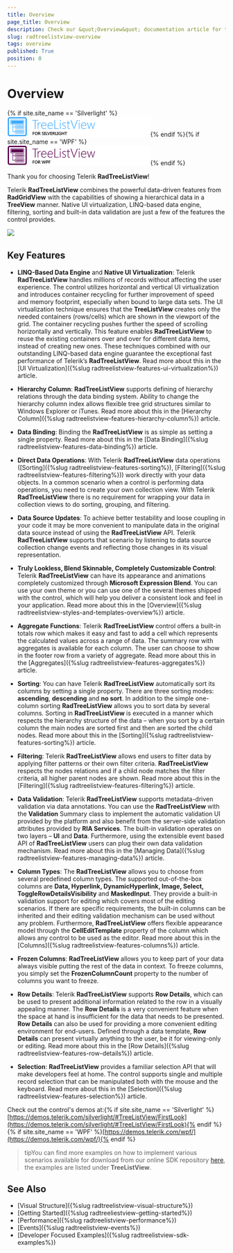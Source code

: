 ```yaml
---
title: Overview
page_title: Overview
description: Check our &quot;Overview&quot; documentation article for the RadTreeListView WPF control.
slug: radtreelistview-overview
tags: overview
published: True
position: 0
---
```

# Overview

{% if site.site_name == 'Silverlight' %}![](images/RadTreeListViewSl.png){% endif %}{% if site.site_name == 'WPF' %}![](images/RadTreeListViewWPF.png){% endif %}

Thank you for choosing Telerik __RadTreeListView__! 

Telerik __RadTreeListView__ combines the powerful data-driven features from __RadGridView__ with the capabilities of showing a hierarchical data in a __TreeView__ manner. Native UI virtualization, LINQ-based data engine, filtering, sorting and built-in data validation are just a few of the features the control provides.

![](images/RadTreeListView_Overview_03.png)

## Key Features

* __LINQ-Based Data Engine__ and __Native UI Virtualization__: Telerik __RadTreeListView__ handles millions of records without affecting the user experience. The control utilizes horizontal and vertical UI virtualization and introduces container recycling for further improvement of speed and memory footprint, especially when bound to large data sets. The UI virtualization technique ensures that the __TreeListView__ creates only the needed containers (rows/cells) which are shown in the viewport of the grid. The container recycling pushes further the speed of scrolling horizontally and vertically. This feature enables __RadTreeListView__ to reuse the existing containers over and over for different data items, instead of creating new ones. These techniques combined with our outstanding LINQ-based data engine guarantee the exceptional fast performance of Telerik’s __RadTreeListView__. Read more about this in the [UI Virtualization]({%slug radtreelistview-features-ui-virtualization%}) article.

* __Hierarchy Column__: __RadTreeListView__ supports defining of hierarchy relations through the data binding system. Ability to change the hierarchy column index allows flexible tree grid structures similar to Windows Explorer or iTunes. Read more about this in the [Hierarchy Column]({%slug radtreelistview-features-hierarchy-column%}) article.

* __Data Binding__: Binding the __RadTreeListView__ is as simple as setting a single property. Read more about this in the [Data Binding]({%slug radtreelistview-features-data-binding%}) article.

* __Direct Data Operations__: With Telerik __RadTreeListView__ data operations ([Sorting]({%slug radtreelistview-features-sorting%}), [Filtering]({%slug radtreelistview-features-filtering%})) work directly with your data objects. In a common scenario when a control is performing data operations, you need to create your own collection view. With Telerik __RadTreeListView__ there is no requirement for wrapping your data in collection views to do sorting, grouping, and filtering.

* __Data Source Updates__: To achieve better testability and loose coupling in your code it may be more convenient to manipulate data in the original data source instead of using the __RadTreeListView__ API. Telerik __RadTreeListView__ supports that scenario by listening to data source collection change events and reflecting those changes in its visual representation.

* __Truly Lookless, Blend Skinnable, Completely Customizable Control__: Telerik __RadTreeListView__ can have its appearance and animations completely customized through __Microsoft Expression Blend__. You can use your own theme or you can use one of the several themes shipped with the control, which will help you deliver a consistent look and feel in your application. Read more about this in the [Overview]({%slug radtreelistview-styles-and-templates-overview%}) article.

* __Aggregate Functions__: Telerik __RadTreeListView__ control offers a built-in totals row which makes it easy and fast to add a cell which represents the calculated values across a range of data. The summary row with aggregates is available for each column. The user can choose to show in the footer row from a variety of aggregate. Read more about this in the [Aggregates]({%slug radtreelistview-features-aggregates%}) article.

* __Sorting__: You can have Telerik __RadTreeListView__ automatically sort its columns by setting a single property. There are three sorting modes: __ascending__, __descending__ and __no sort__. In addition to the simple one-column sorting __RadTreeListView__ allows you to sort data by several columns. Sorting in __RadTreeListView__ is executed in a manner which respects the hierarchy structure of the data – when you sort by a certain column the main nodes are sorted first and then are sorted the child nodes. Read more about this in the [Sorting]({%slug radtreelistview-features-sorting%}) article.

* __Filtering__: Telerik __RadTreeListView__ allows end users to filter data by applying filter patterns or their own filter criteria. __RadTreeListView__ respects the nodes relations and if a child node matches the filter criteria, all higher parent nodes are shown. Read more about this in the [Filtering]({%slug radtreelistview-features-filtering%}) article.

* __Data Validation__: Telerik __RadTreeListView__ supports metadata-driven validation via data annotations. You can use the __RadTreeListView__ with the __Validation__ Summary class to implement the automatic validation UI provided by the platform and also benefit from the server-side validation attributes provided by __RIA Services__. The built-in validation operates on two layers – __UI__ and __Data__. Furthermore, using the extensible event based API of __RadTreeListView__ users can plug their own data validation mechanism. Read more about this in the [Managing Data]({%slug radtreelistview-features-managing-data%}) article.

* __Column Types__: The __RadTreeListView__ allows you to choose from several predefined column types. The supported out-of-the-box columns are __Data, Hyperlink, DynamicHyperlink, Image, Select, ToggleRowDetailsVisibility__ and __MaskedInput__. They provide a built-in validation support for editing which covers most of the editing scenarios. If there are specific requirements, the built-in columns can be inherited and their editing validation mechanism can be used without any problem. Furthermore, __RadTreeListView__ offers flexible appearance model through the __CellEditTemplate__ property of the column which allows any control to be used as the editor. Read more about this in the [Columns]({%slug radtreelistview-features-columns%}) article.

* __Frozen Columns__: __RadTreeListView__ allows you to keep part of your data always visible putting the rest of the data in context. To freeze columns, you simply set the __FrozenColumnCount__ property to the number of columns you want to freeze.

* __Row Details__: Telerik __RadTreeListView__ supports __Row Details__, which can be used to present additional information related to the row in a visually appealing manner. The __Row Details__ is a very convenient feature when the space at hand is insufficient for the data that needs to be presented. __Row Details__ can also be used for providing a more convenient editing environment for end-users. Defined through a data template, __Row Details__ can present virtually anything to the user, be it for viewing-only or editing. Read more about this in the [Row Details]({%slug radtreelistview-features-row-details%}) article.

* __Selection__: __RadTreeListView__ provides a familiar selection API that will make developers feel at home. The control supports single and multiple record selection that can be manipulated both with the mouse and the keyboard. Read more about this in the [Selection]({%slug radtreelistview-features-selection%}) article.

Check out the control's demos at:{% if site.site_name == 'Silverlight' %}[https://demos.telerik.com/silverlight/#TreeListView/FirstLook](https://demos.telerik.com/silverlight/#TreeListView/FirstLook){% endif %}{% if site.site_name == 'WPF' %}[https://demos.telerik.com/wpf/](https://demos.telerik.com/wpf/){% endif %}

>tipYou can find more examples on how to implement various scenarios available for download from our online SDK repository [here](https://github.com/telerik/xaml-sdk/), the examples are listed under __TreeListView__.       

## See Also

 * [Visual Structure]({%slug radtreelistview-visual-structure%})
 * [Getting Started]({%slug radtreeliestview-getting-started%})
 * [Performance]({%slug radtreelistview-performance%})
 * [Events]({%slug radtreelistview-events%})
 * [Developer Focused Examples]({%slug radtreelistview-sdk-examples%})
